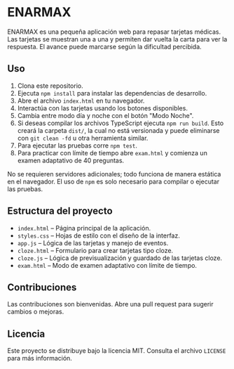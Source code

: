 # ENARMAX

ENARMAX es una pequeña aplicación web para repasar tarjetas médicas. Las tarjetas se muestran una a una y permiten dar vuelta la carta para ver la respuesta. El avance puede marcarse según la dificultad percibida.

## Uso

1. Clona este repositorio.
2. Ejecuta `npm install` para instalar las dependencias de desarrollo.
3. Abre el archivo `index.html` en tu navegador.
4. Interactúa con las tarjetas usando los botones disponibles.
5. Cambia entre modo día y noche con el botón "Modo Noche".
6. Si deseas compilar los archivos TypeScript ejecuta `npm run build`. Esto creará la carpeta `dist/`, la cual no está versionada y puede eliminarse con `git clean -fd` u otra herramienta similar.
7. Para ejecutar las pruebas corre `npm test`.
8. Para practicar con límite de tiempo abre `exam.html` y comienza un examen adaptativo de 40 preguntas.

No se requieren servidores adicionales; todo funciona de manera estática en el navegador. El uso de `npm` es solo necesario para compilar o ejecutar las pruebas.

## Estructura del proyecto

- `index.html` – Página principal de la aplicación.
- `styles.css` – Hojas de estilo con el diseño de la interfaz.
- `app.js` – Lógica de las tarjetas y manejo de eventos.
- `cloze.html` – Formulario para crear tarjetas tipo cloze.
- `cloze.js` – Lógica de previsualización y guardado de las tarjetas cloze.
- `exam.html` – Modo de examen adaptativo con límite de tiempo.

## Contribuciones

Las contribuciones son bienvenidas. Abre una pull request para sugerir cambios o mejoras.

## Licencia

Este proyecto se distribuye bajo la licencia MIT. Consulta el archivo `LICENSE` para más información.

